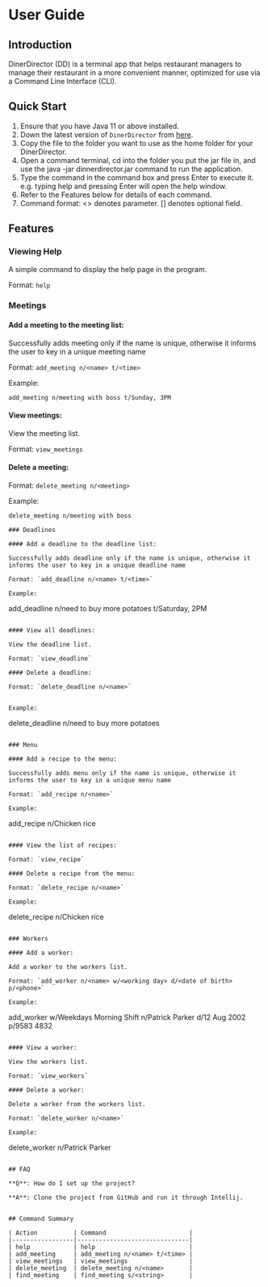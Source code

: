 # User Guide

## Introduction

DinerDirector (DD) is a terminal app that helps restaurant managers to manage their restaurant in a more convenient manner, optimized for use via a Command Line Interface (CLI).


## Quick Start

1. Ensure that you have Java 11 or above installed. 
2. Down the latest version of `DinerDirector` from [here](http://link.to/duke). 
3. Copy the file to the folder you want to use as the home folder for your DinerDirector. 
4. Open a command terminal, cd into the folder you put the jar file in, and use the java -jar dinnerdirector.jar command to run the application. 
5. Type the command in the command box and press Enter to execute it. e.g. typing help and pressing Enter will open the help window. 
6. Refer to the Features below for details of each command. 
7. Command format: <> denotes parameter. [] denotes optional field.

## Features 

### Viewing Help
A simple command to display the help page in the program. 

Format: `help`

### Meetings

#### Add a meeting to the meeting list:

Successfully adds meeting only if the name is unique, otherwise it informs the user to key in a unique meeting name

Format: `add_meeting n/<name> t/<time>`

Example: 
```
add_meeting n/meeting with boss t/Sunday, 3PM
```

#### View meetings:

View the meeting list.

Format: `view_meetings`

#### Delete a meeting:

Format: `delete_meeting n/<meeting>`

Example: 
```
delete_meeting n/meeting with boss
```

```
### Deadlines

#### Add a deadline to the deadline list:

Successfully adds deadline only if the name is unique, otherwise it informs the user to key in a unique deadline name

Format: `add_deadline n/<name> t/<time>`

Example: 
```
add_deadline n/need to buy more potatoes t/Saturday, 2PM
```

#### View all deadlines:

View the deadline list.

Format: `view_deadline`

#### Delete a deadline:

Format: `delete_deadline n/<name>`


Example: 
```
delete_deadline n/need to buy more potatoes
```

### Menu

#### Add a recipe to the menu:

Successfully adds menu only if the name is unique, otherwise it informs the user to key in a unique menu name

Format: `add_recipe n/<name>`

Example: 
```
add_recipe n/Chicken rice
```

#### View the list of recipes:

Format: `view_recipe`

#### Delete a recipe from the menu:

Format: `delete_recipe n/<name>`

Example: 
```
delete_recipe n/Chicken rice
```

### Workers

#### Add a worker:

Add a worker to the workers list.

Format: `add_worker n/<name> w/<working day> d/<date of birth> p/<phone>`

Example: 
```
add_worker w/Weekdays Morning Shift n/Patrick Parker d/12 Aug 2002 p/9583 4832
```

#### View a worker:

View the workers list.

Format: `view_workers`

#### Delete a worker:

Delete a worker from the workers list.

Format: `delete_worker n/<name>`

Example: 
```
delete_worker n/Patrick Parker
```

## FAQ

**Q**: How do I set up the project?

**A**: Clone the project from GitHub and run it through Intellij.


## Command Summary

| Action          | Command                       |
|-----------------|-------------------------------|
| help            | help                          |
| add_meeting     | add_meeting n/<name> t/<time> |
| view_meetings   | view_meetings                 |
| delete_meeting  | delete_meeting n/<name>       |
| find_meeting    | find_meeting s/<string>       |



